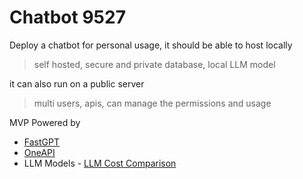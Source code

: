 # Chatbot 9527

Deploy a chatbot for personal usage, it should be able to host locally

> self hosted, secure and private database, local LLM model

it can also run on a public server

> multi users, apis, can manage the permissions and usage

MVP Powered by

- [FastGPT](https://github.com/labring/FastGPT)
- [OneAPI](https://github.com/songquanpeng/one-api)
- LLM Models - [LLM Cost Comparison](https://fv3gln93646.feishu.cn/base/P9zkbF88ra6O3psZNrkc2iKRnxc?from=from_copylink)
